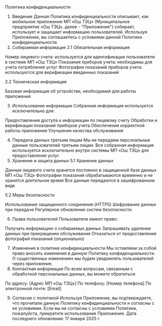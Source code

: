 Политика конфиденциальности
1. Введение
Данная Политика конфиденциальности описывает, как мобильное приложение МП «Ош ТЭЦ» (Муниципальное предприятие «Ош ТЭЦ», далее - "Приложение") собирает, использует и защищает информацию пользователей. Используя Приложение, вы соглашаетесь с условиями данной Политики конфиденциальности.
2. Собираемая информация
2.1 Обязательная информация

Номер лицевого счета: используется для идентификации пользователя в системе МП «Ош ТЭЦ»
Показания приборов учета: необходимы для учета потребления услуг
Фотографии показаний приборов учета: используются для верификации введенных показаний

2.2 Техническая информация

Базовая информация об устройстве, необходимая для работы приложения

3. Использование информации
Собранная информация используется исключительно для:

Предоставления доступа к информации по лицевому счету
Обработки и верификации показаний приборов учета
Обеспечения корректной работы приложения
Улучшения качества обслуживания

4. Передача данных третьим лицам
Мы не передаем персональные данные пользователей третьим лицам. Вся собранная информация используется исключительно внутри системы МП «Ош ТЭЦ» для предоставления услуг.
5. Хранение и защита данных
5.1 Хранение данных

Данные лицевого счета хранятся постоянно в защищенной базе данных МП «Ош ТЭЦ»
Фотографии показаний обрабатываются временно и не хранятся длительное время
Все данные передаются в зашифрованном виде

5.2 Меры безопасности

Использование защищенного соединения (HTTPS)
Шифрование данных при передаче
Регулярное обновление систем безопасности

6. Права пользователей
Пользователи имеют право:

Получать информацию о собираемых данных
Запрашивать удаление данных при прекращении обслуживания
Отказаться от предоставления фотографий показаний (опционально)

7. Изменения в политике конфиденциальности
Мы оставляем за собой право вносить изменения в данную Политику конфиденциальности. О существенных изменениях мы будем уведомлять пользователей через приложение.
8. Контактная информация
По всем вопросам, связанным с обработкой персональных данных, вы можете обратиться:

По адресу: [Адрес МП «Ош ТЭЦ»]
По телефону: [Номер телефона]
По электронной почте: [Email]

9. Согласие с политикой
Используя Приложение, вы подтверждаете, что прочитали данную Политику конфиденциальности и согласны с ее условиями. Если вы не согласны с условиями Политики, пожалуйста, прекратите использование Приложения.
Дата последнего обновления: 17 января 2025 г.
